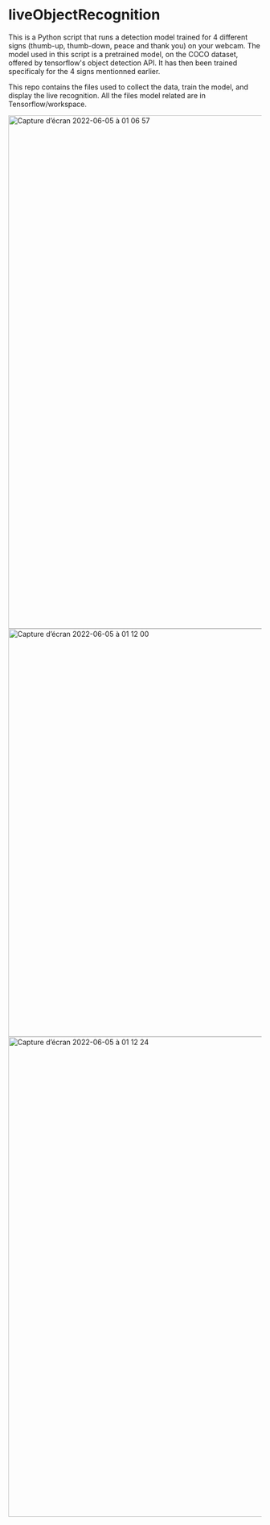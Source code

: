 # liveObjectRecognition

This is a Python script that runs a detection model trained for 4 different signs (thumb-up, thumb-down, peace and thank you) on your webcam.
The model used in this script is a pretrained model, on the COCO dataset, offered by tensorflow's object detection API. It has then been trained 
specificaly for the 4 signs mentionned earlier. 

This repo contains the files used to collect the data, train the model, and display the live recognition. All the files model related are in 
Tensorflow/workspace.

<img width="1020" alt="Capture d’écran 2022-06-05 à 01 06 57" src="https://user-images.githubusercontent.com/74873908/172028246-dad3978f-e452-4b15-bf2b-cf51feeb6e83.png">

<img width="811" alt="Capture d’écran 2022-06-05 à 01 12 00" src="https://user-images.githubusercontent.com/74873908/172028362-a58d8b43-3b06-4cdd-811c-78c0bcce240c.png">

<img width="954" alt="Capture d’écran 2022-06-05 à 01 12 24" src="https://user-images.githubusercontent.com/74873908/172028368-574c5f52-b894-44fa-b35f-df67497d1d7c.png">
